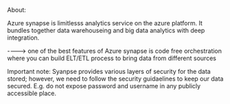 About:


Azure synapse is limitlesss analytics service on the azure platform. It bundles together data warehouseing and big data analytics
with deep integration.

----> one of the best features of Azure synapse is code free orchestration where you can build ELT/ETL process to bring data from 
different sources

Important note: Syanpse provides various layers of security for the data stored; however, we need to follow the security guidaelines
to keep our data secured.
    E.g. do not expose password and username in any publicly accessible place.